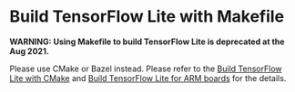 # Build TensorFlow Lite with Makefile

**WARNING: Using Makefile to build TensorFlow Lite is deprecated at the
Aug 2021.**

Please use CMake or Bazel instead. Please refer to the
[Build TensorFlow Lite with CMake](https://www.tensorflow.org/lite/guide/build_cmake)
and [Build TensorFlow Lite for ARM boards](https://www.tensorflow.org/lite/guide/build_arm)
for the details.
